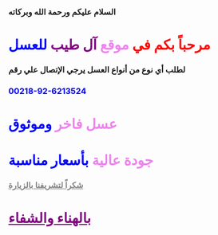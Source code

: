 ### السلام عليكم ورحمة الله وبركاته

# <span style="color:red">مرحباً بكم في</span> <span style="color:violet">موقع</span> <span style="color:purple">آل طيب</span> <span style="color:blue">للعسل</span>



### لطلب أي نوع من أنواع العسل يرجي الإتصال علي رقم

### <span style="color:blue">00218-92-6213524</span>



# <span style="color:violet">عسل فاخر</span> <span style="color:blue">وموثوق</span>

# <span style="color:violet">جودة عالية</span> <span style="color:blue">بأسعار مناسبة </span>





### <span style="color:grey"><u>شكراً لتشريفنا بالزيارة</u></span>



# <span style="color:purple"><u>بالهناء والشفاء</u></span>




